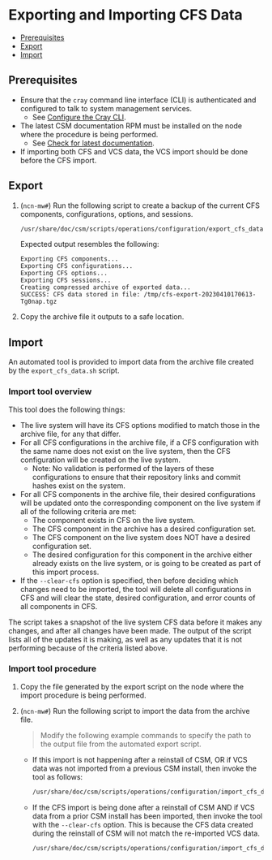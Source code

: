 # Exporting and Importing CFS Data

- [Prerequisites](#prerequisites)
- [Export](#export)
- [Import](#import)

## Prerequisites

- Ensure that the `cray` command line interface (CLI) is authenticated and configured to talk to system management services.
  - See [Configure the Cray CLI](../configure_cray_cli.md).
- The latest CSM documentation RPM must be installed on the node where the procedure is being performed.
  - See [Check for latest documentation](../../update_product_stream/README.md#check-for-latest-documentation).
- If importing both CFS and VCS data, the VCS import should be done before the CFS import.

## Export

1. (`ncn-mw#`) Run the following script to create a backup of the current CFS components, configurations, options, and sessions.

   ```bash
   /usr/share/doc/csm/scripts/operations/configuration/export_cfs_data.sh
   ```

   Expected output resembles the following:

   ```text
   Exporting CFS components...
   Exporting CFS configurations...
   Exporting CFS options...
   Exporting CFS sessions...
   Creating compressed archive of exported data...
   SUCCESS: CFS data stored in file: /tmp/cfs-export-20230410170613-Tg0nap.tgz
   ```

1. Copy the archive file it outputs to a safe location.

## Import

An automated tool is provided to import data from the archive file created by the `export_cfs_data.sh` script.

### Import tool overview

This tool does the following things:

- The live system will have its CFS options modified to match those in the archive file, for any that differ.
- For all CFS configurations in the archive file, if a CFS configuration with the same name does not exist on the live
  system, then the CFS configuration will be created on the live system.
  - Note: No validation is performed of the layers of these configurations to ensure that their repository links and commit hashes
    exist on the system.
- For all CFS components in the archive file, their desired configurations will be updated onto the corresponding component on the live
  system if all of the following criteria are met:
  - The component exists in CFS on the live system.
  - The CFS component in the archive has a desired configuration set.
  - The CFS component on the live system does NOT have a desired configuration set.
  - The desired configuration for this component in the archive either already exists on the live system, or is going to be created
    as part of this import process.
- If the `--clear-cfs` option is specified, then before deciding which changes need to be imported, the tool will delete all
  configurations in CFS and will clear the state, desired configuration, and error counts of all components in CFS.

The script takes a snapshot of the live system CFS data before it makes any changes, and after all changes have been made.
The output of the script lists all of the updates it is making, as well as any updates that it is not performing because of the
criteria listed above.

### Import tool procedure

1. Copy the file generated by the export script on the node where the import procedure is being performed.

1. (`ncn-mw#`) Run the following script to import the data from the archive file.

   > Modify the following example commands to specify the path to the output file from the automated export script.

   - If this import is not happening after a reinstall of CSM, OR if VCS data was not imported from a previous CSM install,
     then invoke the tool as follows:

      ```bash
      /usr/share/doc/csm/scripts/operations/configuration/import_cfs_data.sh /tmp/cfs-export-20230410170613-Tg0nap.tgz
      ```

   - If the CFS import is being done after a reinstall of CSM AND if VCS data from a prior CSM install has been imported, then
     invoke the tool with the `--clear-cfs` option. This is because the CFS data created during the reinstall of
     CSM will not match the re-imported VCS data.

      ```bash
      /usr/share/doc/csm/scripts/operations/configuration/import_cfs_data.sh --clear-cfs /tmp/cfs-export-20230410170613-Tg0nap.tgz
      ```
